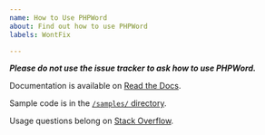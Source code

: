 ```yaml
---
name: How to Use PHPWord
about: Find out how to use PHPWord
labels: WontFix

---
```


***Please do not use the issue tracker to ask how to use PHPWord.***

Documentation is available on [Read the Docs](https://phpword.readthedocs.io/en/latest/).

Sample code is in the [`/samples/` directory](https://github.com/PHPOffice/PHPWord/tree/develop/samples).

Usage questions belong on [Stack Overflow](https://stackoverflow.com/questions/tagged/phpword).

